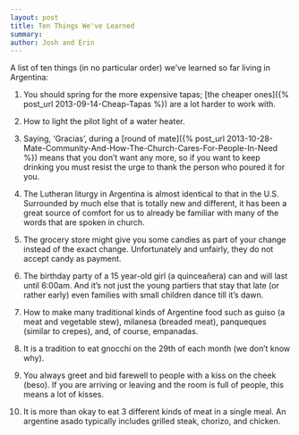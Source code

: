 ```yaml
---
layout: post
title: Ten Things We've Learned
summary:
author: Josh and Erin
---
```


A list of ten things (in no particular order) we’ve learned so far living in
Argentina:

1. You should spring for the more expensive tapas;
[the cheaper ones]({% post_url 2013-09-14-Cheap-Tapas %}) are a lot
harder to work with.

2. How to light the pilot light of a water heater.

3. Saying, ‘Gracias’, during a
[round of mate]({% post_url 2013-10-28-Mate-Community-And-How-The-Church-Cares-For-People-In-Need %})
means that you don’t want any
more, so if you want to keep drinking you must resist the urge to thank the
person who poured it for you.

4. The Lutheran liturgy in Argentina is almost identical to that in the U.S.
Surrounded by much else that is totally new and different, it has been a
great source of comfort for us to already be familiar with many of the words
that are spoken in church.

5. The grocery store might give you some candies as part of your change instead
of the exact change. Unfortunately and unfairly, they do not accept candy as
payment.

6. The birthday party of a 15 year-old girl (a quinceañera) can and will last
until 6:00am. And it’s not just the young partiers that stay that late (or
rather early)
even families with small children dance till it’s dawn.

7. How to make many traditional kinds of Argentine food such as guiso (a meat
and vegetable stew), milanesa (breaded meat), panqueques (similar to
crepes), and, of course, empanadas.

8. It is a tradition to eat gnocchi on the 29th of each month (we don’t know
why).

9. You always greet and bid farewell to people with a kiss on the cheek (beso).
If you are arriving or leaving and the room is full of people, this means a
lot of kisses.

10. It is more than okay to eat 3 different kinds of meat in a single meal. An
argentine asado typically includes grilled steak, chorizo, and chicken.
